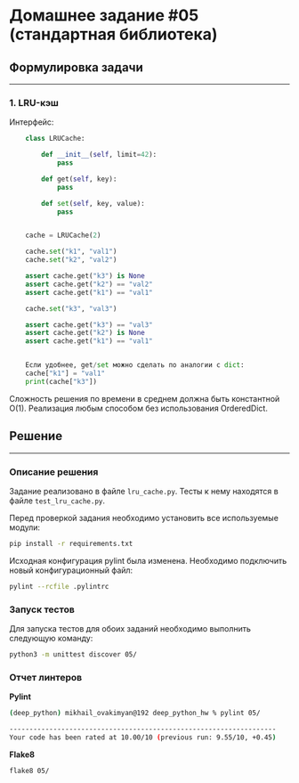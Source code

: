 # Домашнее задание #05 (стандартная библиотека)

## Формулировка задачи

---
### 1. LRU-кэш
Интерфейс:

```py
    class LRUCache:

        def __init__(self, limit=42):
            pass

        def get(self, key):
            pass

        def set(self, key, value):
            pass


    cache = LRUCache(2)

    cache.set("k1", "val1")
    cache.set("k2", "val2")

    assert cache.get("k3") is None
    assert cache.get("k2") == "val2"
    assert cache.get("k1") == "val1"

    cache.set("k3", "val3")

    assert cache.get("k3") == "val3"
    assert cache.get("k2") is None
    assert cache.get("k1") == "val1"


    Если удобнее, get/set можно сделать по аналогии с dict:
    cache["k1"] = "val1"
    print(cache["k3"])
```

Сложность решения по времени в среднем должна быть константной O(1).
Реализация любым способом без использования OrderedDict.

## Решение

---

### Описание решения


Задание реализовано в файле `lru_cache.py`. Тесты к нему находятся в файле `test_lru_cache.py`.

Перед проверкой задания необходимо установить все используемые модули:
```bash
pip install -r requirements.txt
```

Исходная конфигурация pylint была изменена. Необходимо подключить новый конфигурационный файл:
```bash
pylint --rcfile .pylintrc
```

### Запуск тестов

Для запуска тестов для обоих заданий необходимо выполнить следующую команду:
```bash
python3 -m unittest discover 05/
```

### Отчет линтеров

**Pylint**
```bash
(deep_python) mikhail_ovakimyan@192 deep_python_hw % pylint 05/

-------------------------------------------------------------------
Your code has been rated at 10.00/10 (previous run: 9.55/10, +0.45)

```

**Flake8**
```bash
flake8 05/
```

